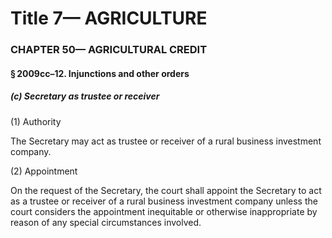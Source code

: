 
# Title 7— AGRICULTURE
### CHAPTER 50— AGRICULTURAL CREDIT
#### § 2009cc–12. Injunctions and other orders
##### (c) Secretary as trustee or receiver

(1) Authority

The Secretary may act as trustee or receiver of a rural business investment company.

(2) Appointment

On the request of the Secretary, the court shall appoint the Secretary to act as a trustee or receiver of a rural business investment company unless the court considers the appointment inequitable or otherwise inappropriate by reason of any special circumstances involved.
